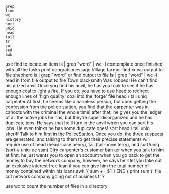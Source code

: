     grep
	find
	wc
	history
	sort
	uniq
	head
	tail
	tr
	cut
	sed
	awk
	
use find to locate an item
ls | grep "word" | wc -l
contemplate
	once finished with all the tasks print congrats message
Village
	farmer
		find => wc
		output to file
	shepherd
		ls | grep "word" or find
		output to file
		ls | grep "word" | wc -l
		read in from file output to file
Town
	blacksmith
		Was robbed! He can't find his prized anvil
		Once you find his anvil, he has you look to see if
		he has enough coal to light a fire. If you do, you have to 
		use head to redirect enough lines of 'high quality' coal into the 'forge' file
		head / tail
		uniq
	carpenter
		At first, he seems like a harmless person, but upon getting the confession from the 
		police station, you find that the carpenter was in cahoots with the criminal the 
		whole time! after that, he gives you the ledger of all the active jobs he has, 
		but they're super disorganized and he has duplicate jobs. He says that he'll turn in
		the anvil when you can sort his jobs. He even thinks he has some duplicate ones!
		sort
		head / tail
		uniq
	sheriff
		Talk to him first in the PoliceStation. Once you do, the three suspects are generated,
		and talking to them to get their precise statements will require use of head (head-case henry),
		tail (tail-bone terry), and sort/uniq (sort-a uniq-ue sam)
City
	carpenter's customer
	banker
		when you talk to him at first, he just wants you to open an account
		when you go back to get the money to buy the network company, however, he says he'll let
		you take out an exclusive interest free loan if you can give him the total number of money contained within his loans
		awk '{ sum += $1 } END { print sum }' file
		cut 
	network company
		going out of business
		tr ? 

use wc to count the number of files in a directory
